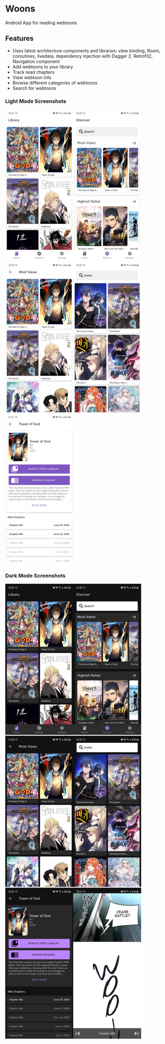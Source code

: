 # Woons
Android App for reading webtoons

## Features
- Uses latest architecture components and libraries: view binding, Room, coroutines, livedata, dependency injection with Dagger 2, Retrofit2, Navigation component
- Add webtoons to your library
- Track read chapters
- View webtoon info
- Browse different categories of webtoons
- Search for webtoons

### Light Mode Screenshots
<img src="screens/library_light.jpg" height="480" width="216"><img src="screens/discover_light.jpg" height="480" width="216"><img src="screens/browse_light.jpg" height="480" width="216"><img src="screens/search_light.jpg" height="480" width="216"><img src="screens/info_light.jpg" height="480" width="216">
### Dark Mode Screenshots
<img src="screens/library_dark.jpg" height="480" width="216"><img src="screens/discover_dark.jpg" height="480" width="216"><img src="screens/browse_dark.jpg" height="480" width="216"><img src="screens/search_dark.jpg" height="480" width="216"><img src="screens/info_dark.jpg" height="480" width="216"><img src="screens/reader.jpg" height="480" width="216">
